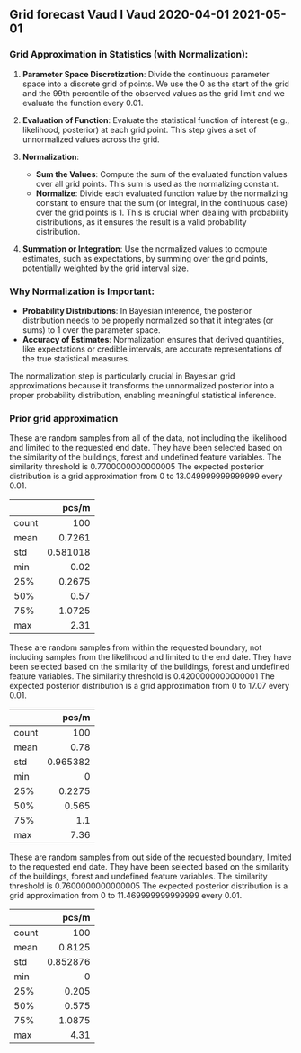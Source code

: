 
## Grid forecast Vaud l Vaud 2020-04-01 2021-05-01

 
### Grid Approximation in Statistics (with Normalization):

1. **Parameter Space Discretization**: Divide the continuous parameter space into a discrete grid of points. We use the 0 as the start of the grid and the 99th percentile of the observed values as the grid limit and we evaluate the function every 0.01.

2. **Evaluation of Function**: Evaluate the statistical function of interest (e.g., likelihood, posterior) at each grid point. This step gives a set of unnormalized values across the grid.

3. **Normalization**:
   - **Sum the Values**: Compute the sum of the evaluated function values over all grid points. This sum is used as the normalizing constant.
   - **Normalize**: Divide each evaluated function value by the normalizing constant to ensure that the sum (or integral, in the continuous case) over the grid points is 1. This is crucial when dealing with probability distributions, as it ensures the result is a valid probability distribution.

4. **Summation or Integration**: Use the normalized values to compute estimates, such as expectations, by summing over the grid points, potentially weighted by the grid interval size.

### Why Normalization is Important:

- **Probability Distributions**: In Bayesian inference, the posterior distribution needs to be properly normalized so that it integrates (or sums) to 1 over the parameter space.
- **Accuracy of Estimates**: Normalization ensures that derived quantities, like expectations or credible intervals, are accurate representations of the true statistical measures.

The normalization step is particularly crucial in Bayesian grid approximations because it transforms the unnormalized posterior into a proper probability distribution, enabling meaningful statistical inference.


### Prior grid approximation
These are random samples from all of the data, not including the likelihood and limited to the requested end date.
They have been selected based on the similarity of the buildings, forest and undefined feature variables. The similarity threshold is 0.7700000000000005
The expected posterior distribution is a grid approximation from 0 to 13.049999999999999 every 0.01.

|       |      pcs/m |
|:------|-----------:|
| count | 100        |
| mean  |   0.7261   |
| std   |   0.581018 |
| min   |   0.02     |
| 25%   |   0.2675   |
| 50%   |   0.57     |
| 75%   |   1.0725   |
| max   |   2.31     |### In boundary grid approximation
These are random samples from within the requested boundary, not including samples from the likelihood and limited to the end date.
They have been selected based on the similarity of the buildings, forest and undefined feature variables. The similarity threshold is 0.4200000000000001
The expected posterior distribution is a grid approximation from 0 to 17.07 every 0.01.

|       |      pcs/m |
|:------|-----------:|
| count | 100        |
| mean  |   0.78     |
| std   |   0.965382 |
| min   |   0        |
| 25%   |   0.2275   |
| 50%   |   0.565    |
| 75%   |   1.1      |
| max   |   7.36     |### Out boundary grid approximation
These are random samples from out side of the requested boundary, limited to the requested end date.
They have been selected based on the similarity of the buildings, forest and undefined feature variables. The similarity threshold is 0.7600000000000005
The expected posterior distribution is a grid approximation from 0 to 11.469999999999999 every 0.01.

|       |      pcs/m |
|:------|-----------:|
| count | 100        |
| mean  |   0.8125   |
| std   |   0.852876 |
| min   |   0        |
| 25%   |   0.205    |
| 50%   |   0.575    |
| 75%   |   1.0875   |
| max   |   4.31     |